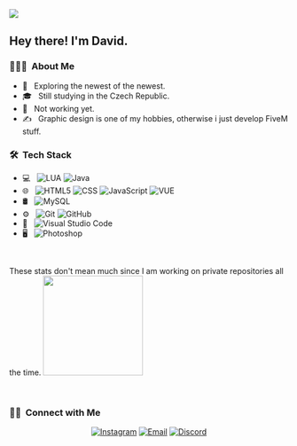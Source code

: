 <img src="https://i.imgur.com/pqNtZqB.png">

<h2> Hey there! I'm David.</h2>

<h3> 👨🏻‍💻 &nbsp;About Me </h3>

- 🤔 &nbsp; Exploring the newest of the newest.
- 🎓 &nbsp; Still studying in the Czech Republic.
- 💼 &nbsp; Not working yet.
- ✍️ &nbsp; Graphic design is one of my hobbies, otherwise i just develop FiveM stuff.

<h3> 🛠 &nbsp;Tech Stack</h3>

- 💻 &nbsp;
  ![LUA](https://img.shields.io/badge/LUA-LUA-brightgreen)
  ![Java](https://img.shields.io/badge/-Java-333333?style=flat&logo=Java&logoColor=007396)
- 🌐 &nbsp;
  ![HTML5](https://img.shields.io/badge/-HTML5-333333?style=flat&logo=HTML5)
  ![CSS](https://img.shields.io/badge/-CSS-333333?style=flat&logo=CSS3&logoColor=1572B6)
  ![JavaScript](https://img.shields.io/badge/-JavaScript-333333?style=flat&logo=javascript)
  ![VUE](https://img.shields.io/badge/VUE-Vue.js-red)
- 🛢 &nbsp;
  ![MySQL](https://img.shields.io/badge/-MySQL-333333?style=flat&logo=mysql)
- ⚙️ &nbsp;
  ![Git](https://img.shields.io/badge/-Git-333333?style=flat&logo=git)
  ![GitHub](https://img.shields.io/badge/-GitHub-333333?style=flat&logo=github)
- 🔧 &nbsp;
  ![Visual Studio Code](https://img.shields.io/badge/-Visual%20Studio%20Code-333333?style=flat&logo=visual-studio-code&logoColor=007ACC)
- 🖥 &nbsp;
  ![Photoshop](https://img.shields.io/badge/-Photoshop-333333?style=flat&logo=adobe-photoshop)

<br/>


These stats don't mean much since I am working on private repositories all the time.
<a href="https://github.com/dollarpryncHD">
  <img height="180em" src="https://github-readme-stats.vercel.app/api?username=dollarpryncHD&theme=buefy&show_icons=true" />
</a>

<br/>

<h3> 🤝🏻 &nbsp;Connect with Me </h3>

<p align="center">
<a href="https://www.instagram.com/panettonemy/"><img alt="Instagram" src="https://img.shields.io/badge/IG-Instagram-red"></a>
<a href="czesmokie@gmail.com"><img alt="Email" src="https://img.shields.io/badge/Email-czesmokie@gmail.com-blue?style=flat-square&logo=gmail"></a>
<a href="David HD#5798"><img alt="Discord" src="https://img.shields.io/badge/DISC-Discord-blue"></a>
</p>

